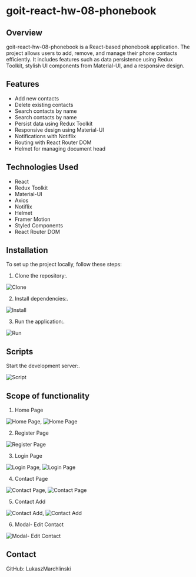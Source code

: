 # goit-react-hw-08-phonebook

## Overview

goit-react-hw-08-phonebook is a React-based phonebook application. The project
allows users to add, remove, and manage their phone contacts efficiently. It
includes features such as data persistence using Redux Toolkit, stylish UI
components from Material-UI, and a responsive design.

## Features

- Add new contacts
- Delete existing contacts
- Search contacts by name
- Search contacts by name
- Persist data using Redux Toolkit
- Responsive design using Material-UI
- Notifications with Notiflix
- Routing with React Router DOM
- Helmet for managing document head

## Technologies Used

- React
- Redux Toolkit
- Material-UI
- Axios
- Notiflix
- Helmet
- Framer Motion
- Styled Components
- React Router DOM

## Installation

To set up the project locally, follow these steps:

1. Clone the repository:.

![Clone](./assets/Readme/1.jpg)

2. Install dependencies:.

![Install](./assets/Readme/2.jpg)

3. Run the application:.

![Run](./assets/Readme/3.jpg)

## Scripts

Start the development server:.

![Script](./assets/Readme/script_start.jpg)

## Scope of functionality

1. Home Page

![Home Page](./assets/Readme/Home.png),
![Home Page](./assets/Readme/Home_large.png)

2. Register Page

![Register Page](./assets/Readme/Register.png)

3. Login Page

![Login Page](./assets/Readme/Login.png),
![Login Page](./assets/Readme/Login_form.png)

4. Contact Page

![Contact Page](./assets/Readme/Contact.png),
![Contact Page](./assets/Readme/Contact_large.png)

5. Contact Add

![Contact Add](./assets/Readme/Contact_add.png),
![Contact Add](./assets/Readme/Contact_addplus.png)

6. Modal- Edit Contact

![Modal- Edit Contact](./assets/Readme/Edit_modal.png)

## Contact

GitHub: LukaszMarchlinski
